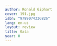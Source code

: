 ```yaml
---
author: Ronald Giphart
cover: 191.jpg
isbn: "9789074336826"
lang: en-us
layout: review
title: Gala
year: 0
---
```

